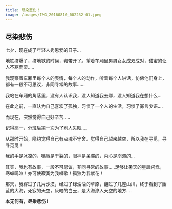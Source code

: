 ```yaml
---
title: 尽染悲伤！
image: /images/IMG_20160810_002232-01.jpeg
---
```


## 尽染悲伤

七夕，现在成了年轻人秀恩爱的日子...

地铁挤爆了，挤地铁的时候，鞋带开了。望着车厢里男男女女成双成对，甜蜜的让人不寒而栗.....

我观察着车厢里每个人的表情，每个人的动作，听着每个人讲话，仿佛他们身上，都有一段不可思议，非同寻常的故事......

我站在车厢的角落里，没有人认识我，没人知道我去哪，没人知道我在想什么...

在此之前，一直认为自己喜欢了孤独，习惯了一个人的生活，习惯了寡言少语....

而现在，突然觉得自己好辛苦.....

记得高一，分班后第一次为了别人失眠....

从那时开始，隐约觉得自己有点魂不守舍。觉得自己越来越空，所以我在寻觅，寻寻觅觅！

我的手是冰凉的，嘴唇是干裂的，眼神是呆滞的，内心是崩溃的...

其实，我也有故事，一段不可思议，非同寻常的故事.....足够让暑天的星辰闪烁，寒蝉鸣泣！亦可使寂寞为我唱歌！孤独为我献花！

那天，我穿过了几片沙漠，经过了绿油油的草原，翻过了几座山川，终于看到了幽蓝的大海，死寂的天空，灰暗的白云，是大海渗入天空的地方....

**本无何有，尽染悲伤 !**

